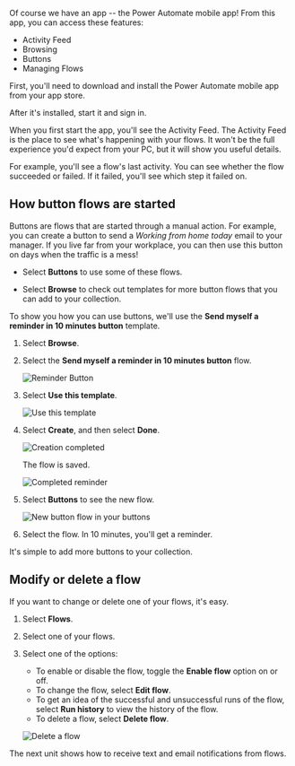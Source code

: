 Of course we have an app -- the Power Automate mobile app! From this app, you can access these features:

- Activity Feed
- Browsing
- Buttons
- Managing Flows

First, you'll need to download and install the Power Automate mobile app from your app store.

After it's installed, start it and sign in.

When you first start the app, you'll see the Activity Feed. The Activity Feed is the place to see what's happening with your flows. It won't be the full experience you'd expect from your PC, but it will show you useful details.

For example, you'll see a flow's last activity. You can see whether the flow succeeded or failed. If it failed, you'll see which step it failed on.

## How button flows are started
Buttons are flows that are started through a manual action. For example, you can create a button to send a *Working from home today* email to your manager. If you live far from your workplace, you can then use this button on days when the traffic is a mess!

- Select **Buttons** to use some of these flows.

- Select **Browse** to check out templates for more button flows that you can add to your collection.

To show you how you can use buttons, we'll use the **Send myself a reminder in 10 minutes button** template.

1. Select **Browse**.
2. Select the **Send myself a reminder in 10 minutes button** flow.

    ![Reminder Button](../media/reminder-button.png)

3. Select **Use this template**.

    ![Use this template](../media/use-this-template.png)

4. Select **Create**, and then select **Done**.

    ![Creation completed](../media/create-complete.png)

    The flow is saved.

    ![Completed reminder](../media/complete-reminder.png)

5. Select **Buttons** to see the new flow. 

    ![New button flow in your buttons](../media/button-send-reminder.png)

6. Select the flow. In 10 minutes, you'll get a reminder.

It's simple to add more buttons to your collection.

## Modify or delete a flow
If you want to change or delete one of your flows, it's easy.

1. Select **Flows**.

2. Select one of your flows.

3. Select one of the options:

    * To enable or disable the flow, toggle the **Enable flow** option on or off.
    * To change the flow, select **Edit flow**. 
    * To get an idea of the successful and unsuccessful runs of the flow, select **Run history** to view the history of the flow.
    * To delete a flow, select **Delete flow**.

    ![Delete a flow](../media/disable-delete.png)

The next unit shows how to receive text and email notifications from flows.
